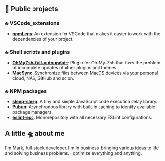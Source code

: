 ## 🫧 Public projects

### 🔝 VSCode_extensions

- **[npmLens](https://github.com/Pilaton/vscode-npm-lens-support)**: An extension for VSCode that makes it easier to work with the dependencies of your project.

### 🔝 Shell scripts and plugins

- **[OhMyZsh-full-autoupdate](https://github.com/Pilaton/OhMyZsh-full-autoupdate)**: Plugin for Oh-My-Zsh that fixes the problem of incomplete updates of other plugins and themes.
- **[MacSync](https://github.com/Pilaton/MacSync)**: Synchronize files between MacOS devices via your personal cloud, NAS, GitHub and so on.

### 🔝 NPM packages

- **[sleep-sleep](https://github.com/Pilaton/sleep-sleep)**: A tiny and simple JavaScript code execution delay library.
- **[Pubun](https://github.com/Pilaton/pubun)**: Asynchronous library with built-in caching to identify available package managers.
- **[eslint-eco](https://github.com/Pilaton/eslint-eco)**: Monorepository with all necessary ESLint configurations.

## A little 🛸 about me

I'm Mark, full-stack developer.
I'm in business, bringing various ideas to life and solving business problems. I optimize everything and anything.
